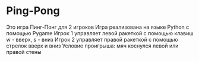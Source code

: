 # Ping-Pong
Это игра Пинг-Понг для 2 игроков
Игра реализована на языке Python с помощью Pygame
Игрок 1 управляет левой ракеткой с помощью клавиш w - вверх, s - вниз
Игрок 2 управляет правой ракеткой с помощью стрелок вверх и вниз
Условие проигрыша: мяч коснулся левой или правой стены
